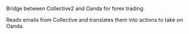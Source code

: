 Bridge between Collective2 and Oanda for forex trading.

Reads emails from Collective and translates them into actions to take on Oanda.
